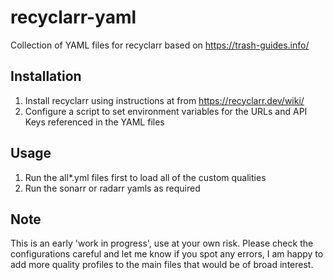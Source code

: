 # recyclarr-yaml
Collection of YAML files for recyclarr based on https://trash-guides.info/

## Installation
1) Install recyclarr using instructions at from https://recyclarr.dev/wiki/
2) Configure a script to set environment variables for the URLs and API Keys referenced in the YAML files

## Usage
1) Run the all*.yml files first to load all of the custom qualities
2) Run the sonarr or radarr yamls as required

## Note
This is an early 'work in progress', use at your own risk. Please check the configurations careful and let me know if you spot any errors, I am happy to add more quality profiles to the main files that would be of broad interest.